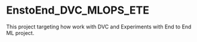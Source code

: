 # EnstoEnd_DVC_MLOPS_ETE
This project targeting how work with DVC and Experiments with End to End ML project.

